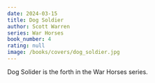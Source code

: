 ```yaml
---
date: 2024-03-15
title: Dog Soldier
author: Scott Warren
series: War Horses
book_number: 4
rating: null
image: /books/covers/dog_soldier.jpg
---
```


<span class="book-title">Dog Solider</span> is the forth in the War Horses
series.
